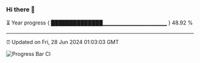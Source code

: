 ### Hi there 👋

⏳ Year progress { ██████████████▁▁▁▁▁▁▁▁▁▁▁▁▁▁▁▁ } 48.92 %

---

⏰ Updated on Fri, 28 Jun 2024 01:03:03 GMT

![Progress Bar CI](https://github.com/JuvenileQ/Progress-Bar-CI/workflows/main/badge.svg)
